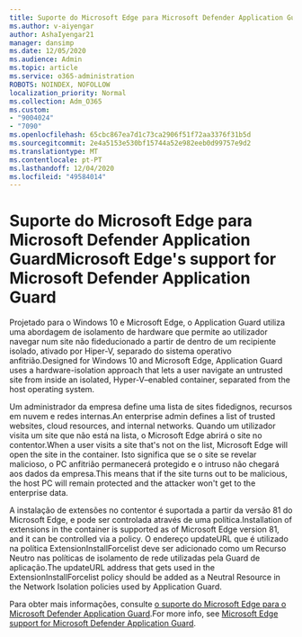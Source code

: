 ```yaml
---
title: Suporte do Microsoft Edge para Microsoft Defender Application Guard
ms.author: v-aiyengar
author: AshaIyengar21
manager: dansimp
ms.date: 12/05/2020
ms.audience: Admin
ms.topic: article
ms.service: o365-administration
ROBOTS: NOINDEX, NOFOLLOW
localization_priority: Normal
ms.collection: Adm_O365
ms.custom:
- "9004024"
- "7090"
ms.openlocfilehash: 65cbc867ea7d1c73ca2906f51f72aa3376f31b5d
ms.sourcegitcommit: 2e4a5153e530bf15744a52e982eeb0d99757e9d2
ms.translationtype: MT
ms.contentlocale: pt-PT
ms.lasthandoff: 12/04/2020
ms.locfileid: "49584014"
---
```

# <a name="microsoft-edges-support-for-microsoft-defender-application-guard"></a><span data-ttu-id="22a66-102">Suporte do Microsoft Edge para Microsoft Defender Application Guard</span><span class="sxs-lookup"><span data-stu-id="22a66-102">Microsoft Edge's support for Microsoft Defender Application Guard</span></span>

<span data-ttu-id="22a66-103">Projetado para o Windows 10 e Microsoft Edge, o Application Guard utiliza uma abordagem de isolamento de hardware que permite ao utilizador navegar num site não fideducionado a partir de dentro de um recipiente isolado, ativado por Hiper-V, separado do sistema operativo anfitrião.</span><span class="sxs-lookup"><span data-stu-id="22a66-103">Designed for Windows 10 and Microsoft Edge, Application Guard uses a hardware-isolation approach that lets a user navigate an untrusted site from inside an isolated, Hyper-V–enabled container, separated from the host operating system.</span></span>

<span data-ttu-id="22a66-104">Um administrador da empresa define uma lista de sites fidedignos, recursos em nuvem e redes internas.</span><span class="sxs-lookup"><span data-stu-id="22a66-104">An enterprise admin defines a list of trusted websites, cloud resources, and internal networks.</span></span> <span data-ttu-id="22a66-105">Quando um utilizador visita um site que não está na lista, o Microsoft Edge abrirá o site no contentor.</span><span class="sxs-lookup"><span data-stu-id="22a66-105">When a user visits a site that's not on the list, Microsoft Edge will open the site in the container.</span></span> <span data-ttu-id="22a66-106">Isto significa que se o site se revelar malicioso, o PC anfitrião permanecerá protegido e o intruso não chegará aos dados da empresa.</span><span class="sxs-lookup"><span data-stu-id="22a66-106">This means that if the site turns out to be malicious, the host PC will remain protected and the attacker won't get to the enterprise data.</span></span>

<span data-ttu-id="22a66-107">A instalação de extensões no contentor é suportada a partir da versão 81 do Microsoft Edge, e pode ser controlada através de uma política.</span><span class="sxs-lookup"><span data-stu-id="22a66-107">Installation of extensions in the container is supported as of Microsoft Edge version 81, and it can be controlled via a policy.</span></span> <span data-ttu-id="22a66-108">O endereço updateURL que é utilizado na política ExtensionInstallForcelist deve ser adicionado como um Recurso Neutro nas políticas de isolamento de rede utilizadas pela Guard de aplicação.</span><span class="sxs-lookup"><span data-stu-id="22a66-108">The updateURL address that gets used in the ExtensionInstallForcelist policy should be added as a Neutral Resource in the Network Isolation policies used by Application Guard.</span></span>

<span data-ttu-id="22a66-109">Para obter mais informações, consulte [o suporte do Microsoft Edge para o Microsoft Defender Application Guard](https://go.microsoft.com/fwlink/?linkid=2134229).</span><span class="sxs-lookup"><span data-stu-id="22a66-109">For more info, see [Microsoft Edge support for Microsoft Defender Application Guard](https://go.microsoft.com/fwlink/?linkid=2134229).</span></span>
